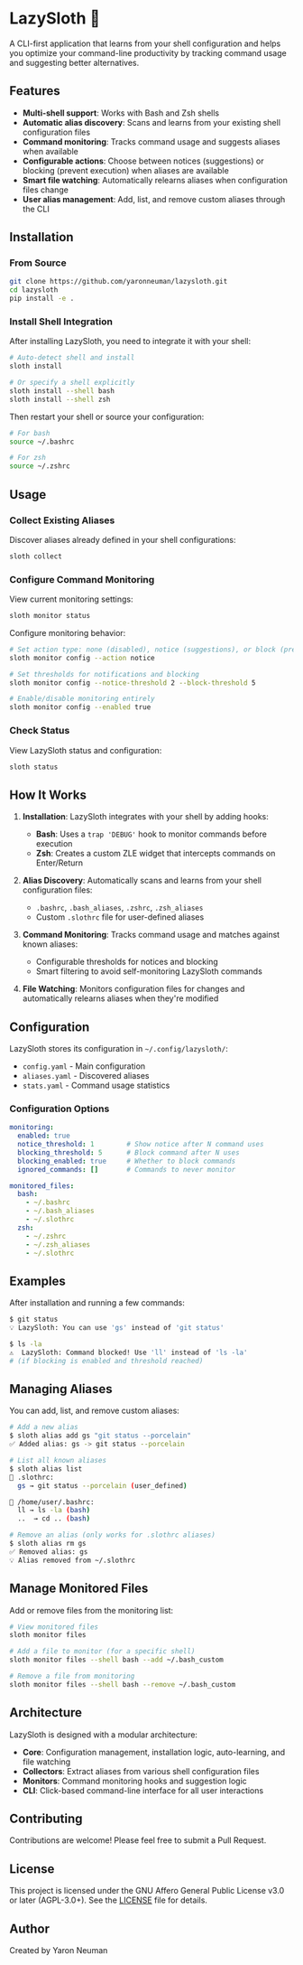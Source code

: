 # LazySloth 🦥

A CLI-first application that learns from your shell configuration and helps you optimize your command-line productivity by tracking command usage and suggesting better alternatives.

## Features

- **Multi-shell support**: Works with Bash and Zsh shells
- **Automatic alias discovery**: Scans and learns from your existing shell configuration files
- **Command monitoring**: Tracks command usage and suggests aliases when available
- **Configurable actions**: Choose between notices (suggestions) or blocking (prevent execution) when aliases are available
- **Smart file watching**: Automatically relearns aliases when configuration files change
- **User alias management**: Add, list, and remove custom aliases through the CLI

## Installation

### From Source

```bash
git clone https://github.com/yaronneuman/lazysloth.git
cd lazysloth
pip install -e .
```

### Install Shell Integration

After installing LazySloth, you need to integrate it with your shell:

```bash
# Auto-detect shell and install
sloth install

# Or specify a shell explicitly
sloth install --shell bash
sloth install --shell zsh
```

Then restart your shell or source your configuration:

```bash
# For bash
source ~/.bashrc

# For zsh
source ~/.zshrc

```

## Usage

### Collect Existing Aliases

Discover aliases already defined in your shell configurations:

```bash
sloth collect
```

### Configure Command Monitoring

View current monitoring settings:

```bash
sloth monitor status
```

Configure monitoring behavior:

```bash
# Set action type: none (disabled), notice (suggestions), or block (prevent execution)
sloth monitor config --action notice

# Set thresholds for notifications and blocking
sloth monitor config --notice-threshold 2 --block-threshold 5

# Enable/disable monitoring entirely
sloth monitor config --enabled true
```

### Check Status

View LazySloth status and configuration:

```bash
sloth status
```

## How It Works

1. **Installation**: LazySloth integrates with your shell by adding hooks:
   - **Bash**: Uses a `trap 'DEBUG'` hook to monitor commands before execution
   - **Zsh**: Creates a custom ZLE widget that intercepts commands on Enter/Return

2. **Alias Discovery**: Automatically scans and learns from your shell configuration files:
   - `.bashrc`, `.bash_aliases`, `.zshrc`, `.zsh_aliases`
   - Custom `.slothrc` file for user-defined aliases

3. **Command Monitoring**: Tracks command usage and matches against known aliases:
   - Configurable thresholds for notices and blocking
   - Smart filtering to avoid self-monitoring LazySloth commands

4. **File Watching**: Monitors configuration files for changes and automatically relearns aliases when they're modified

## Configuration

LazySloth stores its configuration in `~/.config/lazysloth/`:

- `config.yaml` - Main configuration
- `aliases.yaml` - Discovered aliases
- `stats.yaml` - Command usage statistics

### Configuration Options

```yaml
monitoring:
  enabled: true
  notice_threshold: 1        # Show notice after N command uses
  blocking_threshold: 5      # Block command after N uses
  blocking_enabled: true     # Whether to block commands
  ignored_commands: []       # Commands to never monitor

monitored_files:
  bash:
    - ~/.bashrc
    - ~/.bash_aliases
    - ~/.slothrc
  zsh:
    - ~/.zshrc
    - ~/.zsh_aliases
    - ~/.slothrc
```

## Examples

After installation and running a few commands:

```bash
$ git status
💡 LazySloth: You can use 'gs' instead of 'git status'

$ ls -la
⚠️  LazySloth: Command blocked! Use 'll' instead of 'ls -la'
# (if blocking is enabled and threshold reached)
```

## Managing Aliases

You can add, list, and remove custom aliases:

```bash
# Add a new alias
$ sloth alias add gs "git status --porcelain"
✅ Added alias: gs -> git status --porcelain

# List all known aliases
$ sloth alias list
📁 .slothrc:
  gs → git status --porcelain (user_defined)

📁 /home/user/.bashrc:
  ll → ls -la (bash)
  ..  → cd .. (bash)

# Remove an alias (only works for .slothrc aliases)
$ sloth alias rm gs
✅ Removed alias: gs
💡 Alias removed from ~/.slothrc
```

## Manage Monitored Files

Add or remove files from the monitoring list:

```bash
# View monitored files
sloth monitor files

# Add a file to monitor (for a specific shell)
sloth monitor files --shell bash --add ~/.bash_custom

# Remove a file from monitoring
sloth monitor files --shell bash --remove ~/.bash_custom
```

## Architecture

LazySloth is designed with a modular architecture:

- **Core**: Configuration management, installation logic, auto-learning, and file watching
- **Collectors**: Extract aliases from various shell configuration files
- **Monitors**: Command monitoring hooks and suggestion logic
- **CLI**: Click-based command-line interface for all user interactions

## Contributing

Contributions are welcome! Please feel free to submit a Pull Request.

## License

This project is licensed under the GNU Affero General Public License v3.0 or later (AGPL-3.0+). See the [LICENSE](LICENSE) file for details.

## Author

Created by Yaron Neuman